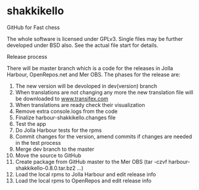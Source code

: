 # shakkikello
GitHub for Fast chess


The whole software is licensed under GPLv3. Single files may be further developed under BSD also. See the actual file start for details.

Release process

There will be master branch which is a code for the releases in Jolla Harbour, OpenRepos.net and Mer OBS. The phases for the release are:

1. The new version will be devoloped in dev(version) branch
2. When translations are not changing any more the new translation file will be downloaded to www.transifex.com
3. When translations are ready check their visualization
4. Remove extra console.logs from the code
5. Finalize harbour-shakkikello.changes file
6. Test the app
7. Do Jolla Harbour tests for the rpms
8. Commit changes for the version, amend commits if changes are needed in the test process
9. Merge dev branch to the master
10. Move the source to GitHub
11. Create package from GitHub master to the Mer OBS (tar -czvf harbour-shakkikello-0.8.0.tar.bz2 ...)
12. Load the local rpms to Jolla Harbour and edit release info
13. Load the local rpms to OpenRepos and edit release info

